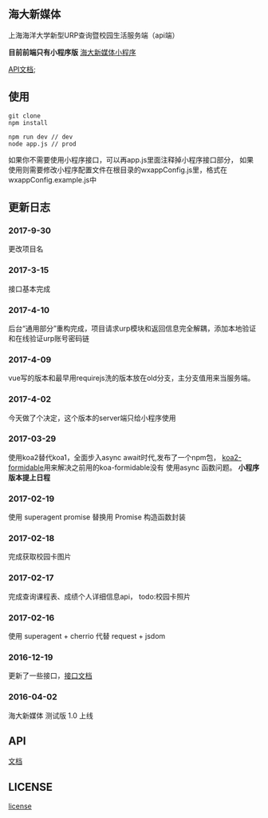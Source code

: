 ## 海大新媒体

上海海洋大学新型URP查询暨校园生活服务端（api端）

**目前前端只有小程序版** 
[海大新媒体小程序]("https://github.com/GaryChangCN/ShouMedia-wxapp")

[API文档](./api.md);

## 使用

```
git clone
npm install

npm run dev // dev
node app.js // prod
```

如果你不需要使用小程序接口，可以再app.js里面注释掉小程序接口部分，
如果使用则需要修改小程序配置文件在根目录的wxappConfig.js里，格式在wxappConfig.example.js中

## 更新日志

### 2017-9-30
更改项目名
### 2017-3-15
接口基本完成
### 2017-4-10
后台“通用部分”重构完成，项目请求urp模块和返回信息完全解耦，添加本地验证和在线验证urp账号密码链
### 2017-4-09
vue写的版本和最早用requirejs洗的版本放在old分支，主分支值用来当服务端。
### 2017-4-02
今天做了个决定，这个版本的server端只给小程序使用
### 2017-03-29
使用koa2替代koa1，全面步入async await时代,发布了一个npm包，
[koa2-formidable](https://www.npmjs.com/package/koa2-formidable)用来解决之前用的koa-formidable没有
使用async 函数问题。 **小程序版本提上日程**
### 2017-02-19
使用 superagent promise 替换用 Promise 构造函数封装
### 2017-02-18
完成获取校园卡图片
### 2017-02-17
完成查询课程表、成绩个人详细信息api，
todo:校园卡照片
### 2017-02-16
使用 superagent + cherrio 代替 request + jsdom
### 2016-12-19
更新了一些接口，[接口文档](server/api.md)
### 2016-04-02
海大新媒体 测试版 1.0 上线 

## API

[文档](/server/api.md)

## LICENSE

[license](/LICENSE)